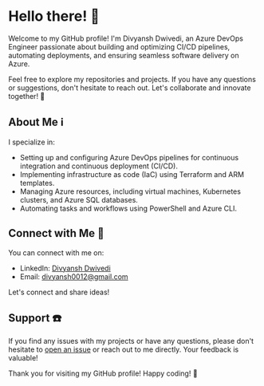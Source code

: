# Hello there! 👋

Welcome to my GitHub profile! I'm Divyansh Dwivedi, an Azure DevOps Engineer passionate about building and optimizing CI/CD pipelines, automating deployments, and ensuring seamless software delivery on Azure.

Feel free to explore my repositories and projects. If you have any questions or suggestions, don't hesitate to reach out. Let's collaborate and innovate together! 🚀

## About Me ℹ️

I specialize in:

- Setting up and configuring Azure DevOps pipelines for continuous integration and continuous deployment (CI/CD).
- Implementing infrastructure as code (IaC) using Terraform and ARM templates.
- Managing Azure resources, including virtual machines, Kubernetes clusters, and Azure SQL databases.
- Automating tasks and workflows using PowerShell and Azure CLI.


## Connect with Me 🤝

You can connect with me on:

- LinkedIn: [Divyansh Dwivedi](https://www.linkedin.com/in/divyansh-dwivedii/)
- Email: divyansh0012@gmail.com

Let's connect and share ideas!

## Support ☎️

If you find any issues with my projects or have any questions, please don't hesitate to [open an issue](https://github.com/dev12feb/link_to_issue_tracker) or reach out to me directly. Your feedback is valuable!



Thank you for visiting my GitHub profile! Happy coding! 🚀

